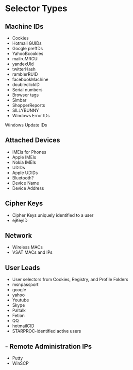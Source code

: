 # Selector Types 

## Machine IDs

- Cookies
- Hotmail GUIDs
- Google preffDs
- YahooBcookies
- mailruMRCU
- yandexUld
- twitterHash
- ramblerRUID
- facebookMachine
- doubleclickID
- Serial numbers
- Browser tags
- Simbar
- ShopperReports
- SILLYBUNNY
- Windows Error IDs

Windows Update IDs

## Attached Devices

- IMEIs for Phones
- Apple IMEIs
- Nokia IMEIs
- UDIDs
- Apple UDIDs
- Bluetooth?
- Device Name
- Device Address


## Cipher Keys

- Cipher Keys uniquely identified to a user
- ejKeyID


## Network

- Wireless MACs
- VSAT MACs and IPs


## User Leads

- User selectors from Cookies, Registry, and Profile Folders
- msnpassport
- google
- yahoo
- Youtube
- Skype
- Paltalk
- Fetion
- QQ
- hotmailCID
- STARPROC-identified active users


## - Remote Administration IPs

- Putty
- WinSCP
